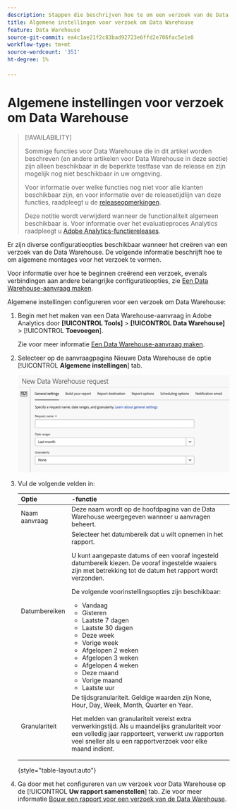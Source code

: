 ```yaml
---
description: Stappen die beschrijven hoe te om een verzoek van de Data Warehouse tot stand te brengen.
title: Algemene instellingen voor verzoek om Data Warehouse
feature: Data Warehouse
source-git-commit: ea4c1ae21f2c83bad92723e6ffd2e706fac5e1e8
workflow-type: tm+mt
source-wordcount: '351'
ht-degree: 1%

---
```


# Algemene instellingen voor verzoek om Data Warehouse

>[!AVAILABILITY]
>
>Sommige functies voor Data Warehouse die in dit artikel worden beschreven (en andere artikelen voor Data Warehouse in deze sectie) zijn alleen beschikbaar in de beperkte testfase van de release en zijn mogelijk nog niet beschikbaar in uw omgeving.
>
>Voor informatie over welke functies nog niet voor alle klanten beschikbaar zijn, en voor informatie over de releasetijdlijn van deze functies, raadpleegt u de [releaseopmerkingen](/help/release-notes/latest.md).
>
>Deze notitie wordt verwijderd wanneer de functionaliteit algemeen beschikbaar is. Voor informatie over het evaluatieproces Analytics raadpleegt u [Adobe Analytics-functiereleases](/help/release-notes/releases.md).

Er zijn diverse configuratieopties beschikbaar wanneer het creëren van een verzoek van de Data Warehouse. De volgende informatie beschrijft hoe te om algemene montages voor het verzoek te vormen.

Voor informatie over hoe te beginnen creërend een verzoek, evenals verbindingen aan andere belangrijke configuratieopties, zie [Een Data Warehouse-aanvraag maken](/help/export/data-warehouse/create-request/t-dw-create-request.md).

Algemene instellingen configureren voor een verzoek om Data Warehouse:

1. Begin met het maken van een Data Warehouse-aanvraag in Adobe Analytics door **[!UICONTROL Tools]** > **[!UICONTROL Data Warehouse]** > [!UICONTROL **Toevoegen**].

   Zie voor meer informatie [Een Data Warehouse-aanvraag maken](/help/export/data-warehouse/create-request/t-dw-create-request.md).

1. Selecteer op de aanvraagpagina Nieuwe Data Warehouse de optie [!UICONTROL **Algemene instellingen**] tab.

   ![Tabblad Doel rapporteren](assets/dw-general-settings.png)

1. Vul de volgende velden in:

   | Optie | -functie |
   |---------|----------|
   | Naam aanvraag | Deze naam wordt op de hoofdpagina van de Data Warehouse weergegeven wanneer u aanvragen beheert. |
   | Datumbereiken | Selecteer het datumbereik dat u wilt opnemen in het rapport. <p>U kunt aangepaste datums of een vooraf ingesteld datumbereik kiezen. De vooraf ingestelde waaiers zijn met betrekking tot de datum het rapport wordt verzonden.</p><p>De volgende voorinstellingsopties zijn beschikbaar:</p><ul><li>Vandaag</li><li>Gisteren</li><li>Laatste 7 dagen</li><li>Laatste 30 dagen</li><li>Deze week</li><li>Vorige week</li><li>Afgelopen 2 weken</li><li>Afgelopen 3 weken</li><li>Afgelopen 4 weken</li><li>Deze maand</li><li>Vorige maand</li><li>Laatste uur</li></ul> |
   | Granulariteit | <!--what does this setting do? It's not the schedule/frequency... --> De tijdsgranulariteit. Geldige waarden zijn None, Hour, Day, Week, Month, Quarter en Year.<p>Het melden van granulariteit vereist extra verwerkingstijd. Als u maandelijks granulariteit voor een volledig jaar rapporteert, verwerkt uw rapporten veel sneller als u een rapportverzoek voor elke maand indient.</p> |

   {style="table-layout:auto"}

1. Ga door met het configureren van uw verzoek voor Data Warehouse op de [!UICONTROL **Uw rapport samenstellen**] tab. Zie voor meer informatie [Bouw een rapport voor een verzoek van de Data Warehouse](/help/export/data-warehouse/create-request/dw-request-build-report.md).
